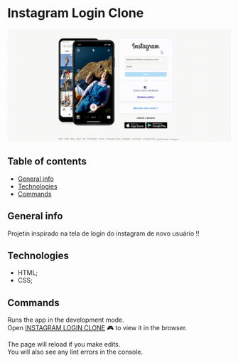 # Instagram Login Clone

<p align="center">
  <img src="public/instagram.gif.gif">
</p>

## Table of contents
* [General info](#general-info)
* [Technologies](#technologies)
* [Commands](#commands)

## General info
Projetin inspirado na tela de login do instagram de novo usuário !!

## Technologies
* HTML;
* CSS;

## Commands

Runs the app in the development mode.<br />
Open [INSTAGRAM LOGIN CLONE](https://kerlleyp.github.io/Instagram-login-clone/) 🎮 to view it in the browser.

The page will reload if you make edits.<br />
You will also see any lint errors in the console.
